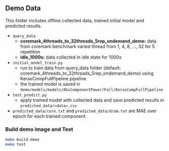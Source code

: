 ## Demo Data
This folder includes offline collected data, trained initial model and predicted results.
- `query_data` 
  - **coremark_4threads_to_32threads_5rep_ondemand_demo:** data from coremark benchmark varied thread from 1, 4, 8, ..., 32 for 5 repetition
  - **idle_1000s:** data collected in idle state for 1000s
- `initial_model_train.py`
  - run to train data from query_data folder (default: coremark_4threads_to_32threads_5rep_ondemand_demo) using KerasCompFullPipeline pipeline
  - the trained model is saved in `demo/models/models/AbsComponentPower/Full/KerasCompFullPipeline`
- `test_predict.py `
  - apply trained model with collected data and save predicted results in `predicted_data/<data>.csv`
- `predicted_data/core.txt` and `predicted_data/dram.txt` are MAE over epoch for each trained component.


### Build demo image and Test
```bash
make build-demo
make test
```
